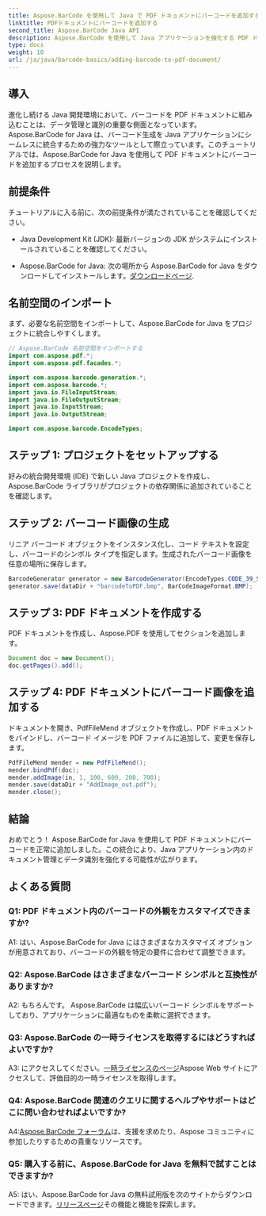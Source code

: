 ```yaml
---
title: Aspose.BarCode を使用して Java で PDF ドキュメントにバーコードを追加する
linktitle: PDFドキュメントにバーコードを追加する
second_title: Aspose.BarCode Java API
description: Aspose.BarCode を使用して Java アプリケーションを強化する PDF ドキュメントにバーコードを追加するためのステップバイステップのガイド。
type: docs
weight: 10
url: /ja/java/barcode-basics/adding-barcode-to-pdf-document/
---
```

## 導入

進化し続ける Java 開発環境において、バーコードを PDF ドキュメントに組み込むことは、データ管理と識別の重要な側面となっています。 Aspose.BarCode for Java は、バーコード生成を Java アプリケーションにシームレスに統合するための強力なツールとして際立っています。このチュートリアルでは、Aspose.BarCode for Java を使用して PDF ドキュメントにバーコードを追加するプロセスを説明します。

## 前提条件

チュートリアルに入る前に、次の前提条件が満たされていることを確認してください。

- Java Development Kit (JDK): 最新バージョンの JDK がシステムにインストールされていることを確認してください。

-  Aspose.BarCode for Java: 次の場所から Aspose.BarCode for Java をダウンロードしてインストールします。[ダウンロードページ](https://releases.aspose.com/barcode/java/).

## 名前空間のインポート

まず、必要な名前空間をインポートして、Aspose.BarCode for Java をプロジェクトに統合しやすくします。

```java
// Aspose.BarCode 名前空間をインポートする
import com.aspose.pdf.*;
import com.aspose.pdf.facades.*;

import com.aspose.barcode.generation.*;
import com.aspose.barcode.*;
import java.io.FileInputStream;
import java.io.FileOutputStream;
import java.io.InputStream;
import java.io.OutputStream;

import com.aspose.barcode.EncodeTypes;
```

## ステップ 1: プロジェクトをセットアップする

好みの統合開発環境 (IDE) で新しい Java プロジェクトを作成し、Aspose.BarCode ライブラリがプロジェクトの依存関係に追加されていることを確認します。

## ステップ 2: バーコード画像の生成

リニア バーコード オブジェクトをインスタンス化し、コード テキストを設定し、バーコードのシンボル タイプを指定します。生成されたバーコード画像を任意の場所に保存します。

```java
BarcodeGenerator generator = new BarcodeGenerator(EncodeTypes.CODE_39_STANDARD, "1234567");
generator.save(dataDir + "barcodeToPDF.bmp", BarCodeImageFormat.BMP);
```

## ステップ 3: PDF ドキュメントを作成する

PDF ドキュメントを作成し、Aspose.PDF を使用してセクションを追加します。

```java
Document doc = new Document();
doc.getPages().add();
```

## ステップ 4: PDF ドキュメントにバーコード画像を追加する

ドキュメントを開き、PdfFileMend オブジェクトを作成し、PDF ドキュメントをバインドし、バーコード イメージを PDF ファイルに追加して、変更を保存します。

```java
PdfFileMend mender = new PdfFileMend();
mender.bindPdf(doc);
mender.addImage(in, 1, 100, 600, 200, 700);
mender.save(dataDir + "AddImage_out.pdf");
mender.close();
```

## 結論

おめでとう！ Aspose.BarCode for Java を使用して PDF ドキュメントにバーコードを正常に追加しました。この統合により、Java アプリケーション内のドキュメント管理とデータ識別を強化する可能性が広がります。

## よくある質問

### Q1: PDF ドキュメント内のバーコードの外観をカスタマイズできますか?

A1: はい、Aspose.BarCode for Java にはさまざまなカスタマイズ オプションが用意されており、バーコードの外観を特定の要件に合わせて調整できます。

### Q2: Aspose.BarCode はさまざまなバーコード シンボルと互換性がありますか?

A2: もちろんです。 Aspose.BarCode は幅広いバーコード シンボルをサポートしており、アプリケーションに最適なものを柔軟に選択できます。

### Q3: Aspose.BarCode の一時ライセンスを取得するにはどうすればよいですか?

 A3: にアクセスしてください。[一時ライセンスのページ](https://purchase.aspose.com/temporary-license/)Aspose Web サイトにアクセスして、評価目的の一時ライセンスを取得します。

### Q4: Aspose.BarCode 関連のクエリに関するヘルプやサポートはどこに問い合わせればよいですか?

 A4:[Aspose.BarCode フォーラム](https://forum.aspose.com/c/barcode/13)は、支援を求めたり、Aspose コミュニティに参加したりするための貴重なリソースです。

### Q5: 購入する前に、Aspose.BarCode for Java を無料で試すことはできますか?

 A5: はい、Aspose.BarCode for Java の無料試用版を次のサイトからダウンロードできます。[リリースページ](https://releases.aspose.com/)その機能と機能を探索します。